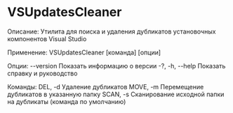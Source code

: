 ﻿# VSUpdatesCleaner
Описание:
  Утилита для поиска и удаления дубликатов установочных компонентов Visual Studio

Применение:
  VSUpdatesCleaner [команда] [опции]

Опции:
  --version       Показать информацию о версии
  -?, -h, --help  Показать справку и руководство

Команды:
  DEL, -d <Source>                 Удаление дубликатов
  MOVE, -m <Source> <Destination>  Перемещение дубликатов в указанную папку
  SCAN, -s <Source>                Сканирование исходной папки на дубликаты (команда по умолчанию)